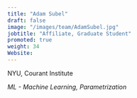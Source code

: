 ```yaml
---
title: "Adam Subel"
draft: false
image: "/images/team/AdamSubel.jpg"
jobtitle: "Affiliate, Graduate Student"
promoted: true
weight: 34
Website:  
---
```



NYU, Courant Institute

*ML - Machine Learning, Parametrization*


